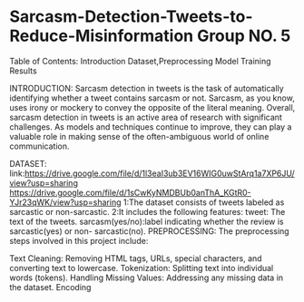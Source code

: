 # Sarcasm-Detection-Tweets-to-Reduce-Misinformation Group NO. 5
Table of Contents: Introduction Dataset,Preprocessing Model Training Results

INTRODUCTION:
Sarcasm detection in tweets is the task of automatically identifying whether a tweet contains sarcasm or not.  Sarcasm, as you know, uses irony or mockery to convey the opposite of the literal meaning.
Overall, sarcasm detection in tweets is an active area of research with significant challenges. As models and techniques continue to improve, they can play a valuable role in making sense of the often-ambiguous world of online communication.

DATASET:
link:https://drive.google.com/file/d/1l3eaI3ub3EV16WIG0uwStArq1a7XP6JU/view?usp=sharing
https://drive.google.com/file/d/1sCwKyNMDBUb0anThA_KGtR0-YJr23qWK/view?usp=sharing
1:The dataset consists of tweets labeled as sarcastic or non-sarcastic.
2:It includes the following features:
  tweet: The text of the tweets.
  sarcasm(yes/no):label indicating whether the review is sarcastic(yes) or non- 
                  sarcastic(no).
PREPROCESSING:
The preprocessing steps involved in this project include:

Text Cleaning: Removing HTML tags, URLs, special characters, and converting text to lowercase.
Tokenization: Splitting text into individual words (tokens).
Handling Missing Values: Addressing any missing data in the dataset.
Encoding
